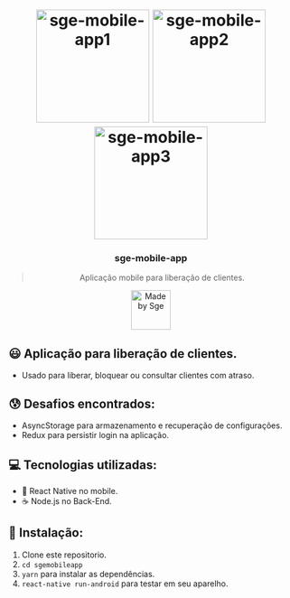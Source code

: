 <h1 align="center">
    <img alt="sge-mobile-app1" src="https://i.imgur.com/MFHtOU7.jpg" width="200" heigth="416" />
    <img alt="sge-mobile-app2" src="https://i.imgur.com/2ZoxsxR.jpg" width="200" heigth="416" />
    <img alt="sge-mobile-app3" src="https://i.imgur.com/NjTwadg.jpg" width="200" heigth="416" />
</h1>

<h3 align="center">
  sge-mobile-app
</h3>

<blockquote align="center">Aplicação mobile para liberação de clientes.</blockquote>

<p align="center">
  <a href="http://sgeinformatica.com.br/">
    <img alt="Made by Sge" src="https://i.imgur.com/Dm7Xym9.png" width="70" heigth="20">
  </a>
</p>

## :smiley: Aplicação para liberação de clientes.

- Usado para liberar, bloquear ou consultar clientes com atraso.

## :cold_sweat: Desafios encontrados:

- AsyncStorage para armazenamento e recuperação de configurações.
- Redux para persistir login na aplicação.

## :computer: Tecnologias utilizadas:

- 📱 React Native no mobile.
- ☕️ Node.js no Back-End.

## :dvd: Instalação:

1. Clone este repositorio.
2. `cd sgemobileapp`<br />
3. `yarn` para instalar as dependências.<br />
4. `react-native run-android` para testar em seu aparelho.<br />
